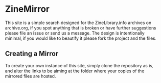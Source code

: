 # ZineMirror

This site is a simple search designed for the ZineLibrary.info archives on archive.org, if you spot anything that is broken or have further suggestions please file an issue or send us a message. The design is intentionally minimal, if you would like to beautify it please fork the project and the files.

## Creating a Mirror

To create your own instance of this site, simply clone the repository as is, and alter the links to be aiming at the folder where your copies of the mirrored files are hosted.
